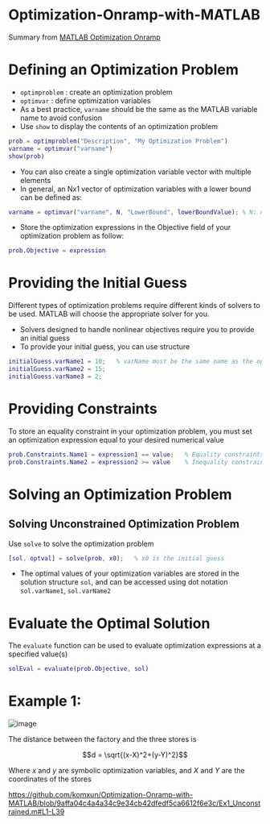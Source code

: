 # Optimization-Onramp-with-MATLAB
Summary from [MATLAB Optimization Onramp](https://matlabacademy.mathworks.com/details/optimization-onramp/optim)

# Defining an Optimization Problem

- `optimproblem`  :   create an optimization problem
- `optimvar`  :   define optimization variables
- As a best practice, `varname` should be the same as the MATLAB variable name to avoid confusion
- Use `show` to display the contents of an optimization problem

``` matlab
prob = optimproblem("Description", "My Optimization Problem")
varname = optimvar("varname")
show(prob)
```
- You can also create a single optimization variable vector with multiple elements
- In general, an Nx1 vector of optimization variables with a lower bound can be defined as:

``` matlab
varname = optimvar("varname", N, "LowerBound", lowerBoundValue); % N: number of variables
```

- Store the optimization expressions in the Objective field of your optimization problem as follow:
``` matlab
prob.Objective = expression
```

# Providing the Initial Guess 
Different types of optimization problems require different kinds of solvers to be used. MATLAB will choose the appropriate solver for you.
- Solvers designed to handle nonlinear objectives require you to provide an initial guess
- To provide your initial guess, you can use structure 
```matlab
initialGuess.varName1 = 10;   % varName must be the same name as the optimizing variable!
initialGuess.varName2 = 15;
initialGuess.varName3 = 2;
```

# Providing Constraints
To store an equality constraint in your optimization problem, you must set an optimization expression equal to your desired numerical value
``` matlab
prob.Constraints.Name1 = expression1 == value;   % Equality constraints
prob.Constraints.Name2 = expression2 >= value    % Inequality constraints
```

# Solving an Optimization Problem
## Solving Unconstrained Optimization Problem
Use `solve` to solve the optimization problem
``` matlab
[sol, optval] = solve(prob, x0);   % x0 is the initial guess
```
- The optimal values of your optimization variables are stored in the solution structure `sol`, and can be accessed using dot notation `sol.varName1`, `sol.varName2`

# Evaluate the Optimal Solution
The `evaluate` function can be used to evaluate optimization expressions at a specified value(s)
``` matlab
solEval = evaluate(prob.Objective, sol)
```

# Example 1: 
![image](https://github.com/komxun/Optimization-Onramp-with-MATLAB/assets/133139057/bcebd482-54f2-4c2a-b4d3-f1a2e1a0fcc9)

The distance between the factory and the three stores is 
``` math
d = \sqrt{(x-X)^2+(y-Y)^2}
```
Where $x$ and $y$ are symbolic optimization variables, and $X$ and $Y$ are the coordinates of the stores

https://github.com/komxun/Optimization-Onramp-with-MATLAB/blob/9affa04c4a4a34c9e34cb42dfedf5ca6612f6e3c/Ex1_Unconstrained.m#L1-L39


